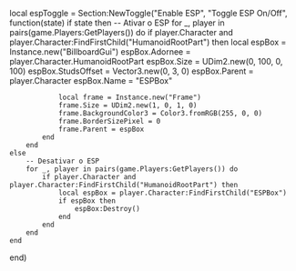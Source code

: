 local espToggle = Section:NewToggle("Enable ESP", "Toggle ESP On/Off", function(state)
    if state then
        -- Ativar o ESP
        for _, player in pairs(game.Players:GetPlayers()) do
            if player.Character and player.Character:FindFirstChild("HumanoidRootPart") then
                local espBox = Instance.new("BillboardGui")
                espBox.Adornee = player.Character.HumanoidRootPart
                espBox.Size = UDim2.new(0, 100, 0, 100)
                espBox.StudsOffset = Vector3.new(0, 3, 0)
                espBox.Parent = player.Character
                espBox.Name = "ESPBox"
                
                local frame = Instance.new("Frame")
                frame.Size = UDim2.new(1, 0, 1, 0)
                frame.BackgroundColor3 = Color3.fromRGB(255, 0, 0)
                frame.BorderSizePixel = 0
                frame.Parent = espBox
            end
        end
    else
        -- Desativar o ESP
        for _, player in pairs(game.Players:GetPlayers()) do
            if player.Character and player.Character:FindFirstChild("HumanoidRootPart") then
                local espBox = player.Character:FindFirstChild("ESPBox")
                if espBox then
                    espBox:Destroy()
                end
            end
        end
    end
end)
